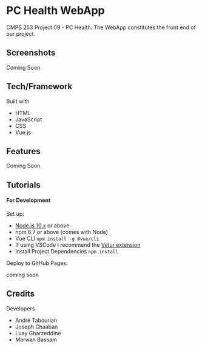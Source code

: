 # PC Health WebApp

CMPS 253 Project 09 - PC Health: The WebApp constitutes the front end of our project.

## Screenshots

Coming Soon

## Tech/Framework

Built with

- HTML
- JavaScript
- CSS
- Vue.js

## Features

Coming Soon

## Tutorials

#### For Development

Set up:

- [Node.js 10.x](https://nodejs.org/en/) or above
- npm 6.7 or above (comes with Node)
- Vue CLI `npm install -g @vue/cli`
- If using VSCode I recommend the [Vetur extension](https://marketplace.visualstudio.com/items?itemName=octref.vetur)
- Install Project Dependencies `npm install`

Deploy to GitHub Pages:

coming soon

## Credits

Developers

- André Tabourian
- Joseph Chaaban
- Luay Gharzeddine
- Marwan Bassam
